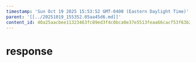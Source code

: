 ```yaml
---
timestamp: 'Sun Oct 19 2025 15:53:52 GMT-0400 (Eastern Daylight Time)'
parent: '[[../20251019_155352.05aa45d6.md]]'
content_id: 40a25aacbee11323463fc89ed3f4c0bca0e37e5513feaa66cacf53f63b23c440
---
```


# response
